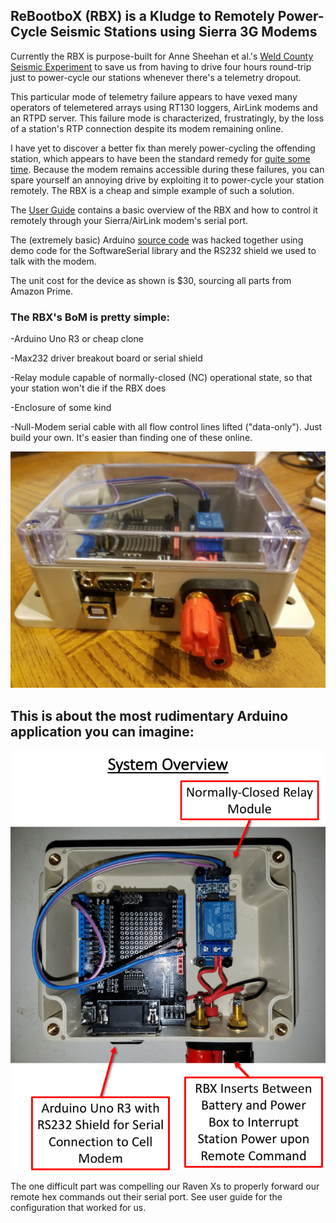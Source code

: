 ## ReBootboX (RBX) is a Kludge to Remotely Power-Cycle Seismic Stations using Sierra 3G Modems

Currently the RBX is purpose-built for Anne Sheehan et al.'s [Weld County Seismic Experiment](https://cires.colorado.edu/news/preventing-human-caused-earthquakes) to save us from having to drive four hours round-trip just to power-cycle our stations whenever there's a telemetry dropout. 

This particular mode of telemetry failure appears to have vexed many operators of telemetered arrays using RT130 loggers, AirLink modems and an RTPD server. This failure mode is characterized, frustratingly, by the loss of a station's RTP connection despite its modem remaining online. 

I have yet to discover a better fix than merely power-cycling the offending station, which appears to have been the standard remedy for [quite some time](https://geohazards.usgs.gov/pipermail/anss-netops/2011-November/000209.html). Because the modem remains accessible during these failures, you can spare yourself an annoying drive by exploiting it to power-cycle your station remotely. The RBX is a cheap and simple example of such a solution.       

The [User Guide](https://github.com/bugoutput/ReBootboX/blob/master/rbxuserguidev0.pdf) contains a basic overview of the RBX and how to control it remotely through your Sierra/AirLink modem's serial port. 

The (extremely basic) Arduino [source code](https://github.com/bugoutput/ReBootboX/blob/master/RBX_v0.ino) was hacked together using demo code for the SoftwareSerial library and the RS232 shield we used to talk with the modem. 

The unit cost for the device as shown is $30, sourcing all parts from Amazon Prime.

### The RBX's BoM is pretty simple: 
-Arduino Uno R3 or cheap clone

-Max232 driver breakout board or serial shield

-Relay module capable of normally-closed (NC) operational state, so that your station won't die if the RBX does

-Enclosure of some kind

-Null-Modem serial cable with all flow control lines lifted ("data-only"). Just build your own. It's easier than finding one of these online.


![Image](https://github.com/bugoutput/ReBootboX/blob/master/rebootBox.jpg)





## This is about the most rudimentary Arduino application you can imagine: 


![Image](https://github.com/bugoutput/ReBootboX/blob/master/rbxoverview.png)


The one difficult part was compelling our Raven Xs to properly forward our remote hex commands out their serial port. See user guide for the configuration that worked for us.   
